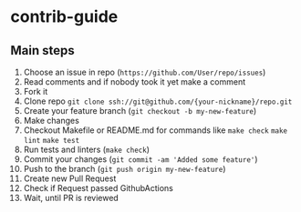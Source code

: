 # contrib-guide

## Main steps

1. Choose an issue in repo (`https://github.com/User/repo/issues`)
2. Read comments and if nobody took it yet make a comment
3. Fork it
4. Clone repo ```git clone ssh://git@github.com/{your-nickname}/repo.git```
5. Create your feature branch (`git checkout -b my-new-feature`)
6. Make changes
7. Checkout Makefile or README.md for commands like `make check` `make lint` `make test`
8. Run tests and linters (`make check`)
10. Commit your changes (`git commit -am 'Added some feature'`)
11. Push to the branch (`git push origin my-new-feature`)
12. Create new Pull Request
13. Check if Request passed GithubActions
14. Wait, until PR is reviewed
